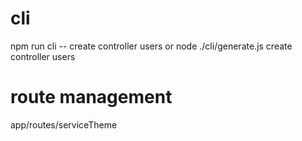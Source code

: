 # cli
npm run cli -- create controller users
or
node ./cli/generate.js create controller users

# route management
app/routes/serviceTheme